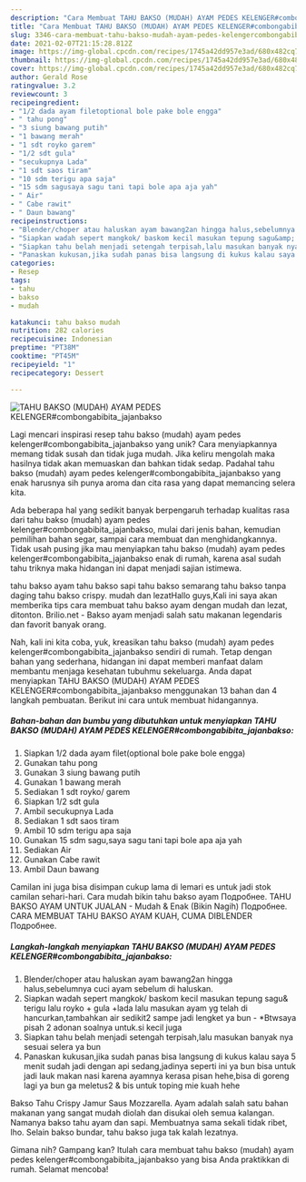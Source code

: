 ```yaml
---
description: "Cara Membuat TAHU BAKSO (MUDAH) AYAM PEDES KELENGER#combongabibita_jajanbakso, Bikin Ngiler"
title: "Cara Membuat TAHU BAKSO (MUDAH) AYAM PEDES KELENGER#combongabibita_jajanbakso, Bikin Ngiler"
slug: 3346-cara-membuat-tahu-bakso-mudah-ayam-pedes-kelengercombongabibita-jajanbakso-bikin-ngiler
date: 2021-02-07T21:15:28.812Z
image: https://img-global.cpcdn.com/recipes/1745a42dd957e3ad/680x482cq70/tahu-bakso-mudah-ayam-pedes-kelengercombongabibita_jajanbakso-foto-resep-utama.jpg
thumbnail: https://img-global.cpcdn.com/recipes/1745a42dd957e3ad/680x482cq70/tahu-bakso-mudah-ayam-pedes-kelengercombongabibita_jajanbakso-foto-resep-utama.jpg
cover: https://img-global.cpcdn.com/recipes/1745a42dd957e3ad/680x482cq70/tahu-bakso-mudah-ayam-pedes-kelengercombongabibita_jajanbakso-foto-resep-utama.jpg
author: Gerald Rose
ratingvalue: 3.2
reviewcount: 3
recipeingredient:
- "1/2 dada ayam filetoptional bole pake bole engga"
- " tahu pong"
- "3 siung bawang putih"
- "1 bawang merah"
- "1 sdt royko garem"
- "1/2 sdt gula"
- "secukupnya Lada"
- "1 sdt saos tiram"
- "10 sdm terigu apa saja"
- "15 sdm sagusaya sagu tani tapi bole apa aja yah"
- " Air"
- " Cabe rawit"
- " Daun bawang"
recipeinstructions:
- "Blender/choper atau haluskan ayam bawang2an hingga halus,sebelumnya cuci ayam sebelum di haluskan."
- "Siapkan wadah sepert mangkok/ baskom kecil masukan tepung sagu&amp; terigu lalu royko + gula +lada lalu masukan ayam yg telah di hancurkan,tambahkan air sedikit2 sampe jadi lengket ya bun  *Btwsaya pisah 2 adonan soalnya untuk.si kecil juga"
- "Siapkan tahu belah menjadi setengah terpisah,lalu masukan banyak nya sesuai selera ya bun"
- "Panaskan kukusan,jika sudah panas bisa langsung di kukus kalau saya 5 menit sudah jadi dengan api sedang,jadinya seperti ini ya bun bisa untuk jadi lauk makan nasi karena ayamnya kerasa pisan hehe,bisa di goreng lagi ya bun ga meletus2 &amp; bis untuk toping mie kuah hehe"
categories:
- Resep
tags:
- tahu
- bakso
- mudah

katakunci: tahu bakso mudah 
nutrition: 282 calories
recipecuisine: Indonesian
preptime: "PT38M"
cooktime: "PT45M"
recipeyield: "1"
recipecategory: Dessert

---
```



![TAHU BAKSO (MUDAH) AYAM PEDES KELENGER#combongabibita_jajanbakso](https://img-global.cpcdn.com/recipes/1745a42dd957e3ad/680x482cq70/tahu-bakso-mudah-ayam-pedes-kelengercombongabibita_jajanbakso-foto-resep-utama.jpg)

Lagi mencari inspirasi resep tahu bakso (mudah) ayam pedes kelenger#combongabibita_jajanbakso yang unik? Cara menyiapkannya memang tidak susah dan tidak juga mudah. Jika keliru mengolah maka hasilnya tidak akan memuaskan dan bahkan tidak sedap. Padahal tahu bakso (mudah) ayam pedes kelenger#combongabibita_jajanbakso yang enak harusnya sih punya aroma dan cita rasa yang dapat memancing selera kita.

Ada beberapa hal yang sedikit banyak berpengaruh terhadap kualitas rasa dari tahu bakso (mudah) ayam pedes kelenger#combongabibita_jajanbakso, mulai dari jenis bahan, kemudian pemilihan bahan segar, sampai cara membuat dan menghidangkannya. Tidak usah pusing jika mau menyiapkan tahu bakso (mudah) ayam pedes kelenger#combongabibita_jajanbakso enak di rumah, karena asal sudah tahu triknya maka hidangan ini dapat menjadi sajian istimewa.

tahu bakso ayam tahu bakso sapi tahu bakso semarang tahu bakso tanpa daging tahu bakso crispy. mudah dan lezatHallo guys,Kali ini saya akan memberika tips cara membuat tahu bakso ayam dengan mudah dan lezat, ditonton. Brilio.net - Bakso ayam menjadi salah satu makanan legendaris dan favorit banyak orang.


Nah, kali ini kita coba, yuk, kreasikan tahu bakso (mudah) ayam pedes kelenger#combongabibita_jajanbakso sendiri di rumah. Tetap dengan bahan yang sederhana, hidangan ini dapat memberi manfaat dalam membantu menjaga kesehatan tubuhmu sekeluarga. Anda dapat menyiapkan TAHU BAKSO (MUDAH) AYAM PEDES KELENGER#combongabibita_jajanbakso menggunakan 13 bahan dan 4 langkah pembuatan. Berikut ini cara untuk membuat hidangannya.

<!--inarticleads1-->

##### Bahan-bahan dan bumbu yang dibutuhkan untuk menyiapkan TAHU BAKSO (MUDAH) AYAM PEDES KELENGER#combongabibita_jajanbakso:

1. Siapkan 1/2 dada ayam filet(optional bole pake bole engga)
1. Gunakan  tahu pong
1. Gunakan 3 siung bawang putih
1. Gunakan 1 bawang merah
1. Sediakan 1 sdt royko/ garem
1. Siapkan 1/2 sdt gula
1. Ambil secukupnya Lada
1. Sediakan 1 sdt saos tiram
1. Ambil 10 sdm terigu apa saja
1. Gunakan 15 sdm sagu,saya sagu tani tapi bole apa aja yah
1. Sediakan  Air
1. Gunakan  Cabe rawit
1. Ambil  Daun bawang


Camilan ini juga bisa disimpan cukup lama di lemari es untuk jadi stok camilan sehari-hari. Cara mudah bikin tahu bakso ayam Подробнее. TAHU BAKSO AYAM UNTUK JUALAN - Mudah &amp; Enak (Bikin Nagih) Подробнее. CARA MEMBUAT TAHU BAKSO AYAM KUAH, CUMA DIBLENDER Подробнее. 

<!--inarticleads2-->

##### Langkah-langkah menyiapkan TAHU BAKSO (MUDAH) AYAM PEDES KELENGER#combongabibita_jajanbakso:

1. Blender/choper atau haluskan ayam bawang2an hingga halus,sebelumnya cuci ayam sebelum di haluskan.
1. Siapkan wadah sepert mangkok/ baskom kecil masukan tepung sagu&amp; terigu lalu royko + gula +lada lalu masukan ayam yg telah di hancurkan,tambahkan air sedikit2 sampe jadi lengket ya bun  - *Btwsaya pisah 2 adonan soalnya untuk.si kecil juga
1. Siapkan tahu belah menjadi setengah terpisah,lalu masukan banyak nya sesuai selera ya bun
1. Panaskan kukusan,jika sudah panas bisa langsung di kukus kalau saya 5 menit sudah jadi dengan api sedang,jadinya seperti ini ya bun bisa untuk jadi lauk makan nasi karena ayamnya kerasa pisan hehe,bisa di goreng lagi ya bun ga meletus2 &amp; bis untuk toping mie kuah hehe


Bakso Tahu Crispy Jamur Saus Mozzarella. Ayam adalah salah satu bahan makanan yang sangat mudah diolah dan disukai oleh semua kalangan. Namanya bakso tahu ayam dan sapi. Membuatnya sama sekali tidak ribet, lho. Selain bakso bundar, tahu bakso juga tak kalah lezatnya. 

Gimana nih? Gampang kan? Itulah cara membuat tahu bakso (mudah) ayam pedes kelenger#combongabibita_jajanbakso yang bisa Anda praktikkan di rumah. Selamat mencoba!
